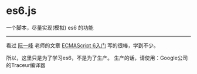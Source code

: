 es6.js
===

一个脚本，尽量实现(模拟) es6 的功能

---

看过 [阮一峰](http://www.ruanyifeng.com/home.html) 老师的文章 [ECMAScript 6入门](http://es6.ruanyifeng.com/)
写的很棒，学到不少。

所以，这里只是为了学习es6，不是为了生产。
生产的话，请使用：Google公司的Traceur编译器
